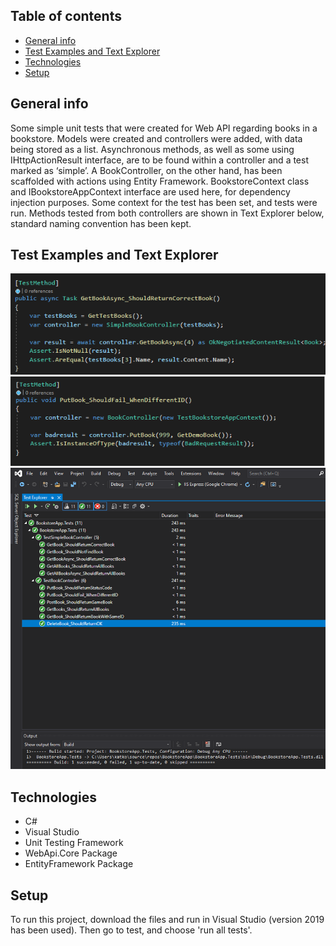 ## Table of contents
* [General info](#general-info)
* [Test Examples and Text Explorer](#Test-examples-and-test-explorer)
* [Technologies](#technologies)
* [Setup](#setup)

## General info
Some simple unit tests that were created for Web API regarding books in a bookstore. Models were created and controllers were added, with data being stored as a list.  Asynchronous methods, as well as some using IHttpActionResult interface, are to be found within a controller and a test marked as ‘simple’.
A BookController, on the other hand, has been scaffolded with actions using Entity Framework. BookstoreContext class and IBookstoreAppContext interface are used here, for dependency injection purposes. Some context for the test has been set, and tests were run. Methods tested from both controllers are shown in Text Explorer below, standard naming convention has been kept.

## Test Examples and Text Explorer

![Test1](./screenshots/Screen_1.png)
![Test2](./screenshots/Screen_2.png)
![TestExplorer](./screenshots/Screen1.png)

## Technologies

* C#
* Visual Studio
* Unit Testing Framework
* WebApi.Core Package
* EntityFramework Package

## Setup

To run this project, download the files and run in Visual Studio (version 2019 has been used). Then go to test, and choose 'run all tests'.


